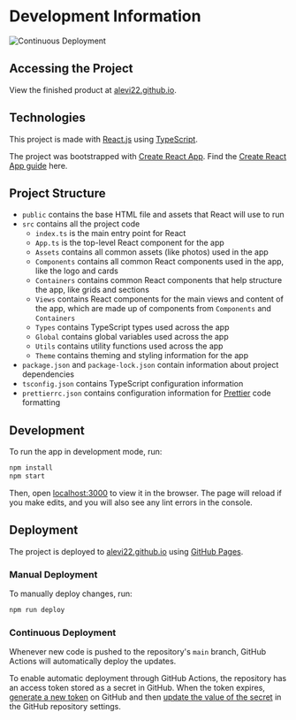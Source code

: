 # Development Information

![Continuous Deployment](https://github.com/alevi22/alevi22.github.io/workflows/Deploy/badge.svg)

## Accessing the Project

View the finished product at [alevi22.github.io](https://alevi22.github.io).

## Technologies

This project is made with [React.js](https://reactjs.org/) using [TypeScript](https://www.typescriptlang.org/).

The project was bootstrapped with [Create React App](https://github.com/facebook/create-react-app). Find the [Create React App guide](https://github.com/facebook/create-react-app/blob/main/packages/cra-template/template/README.md) here.

## Project Structure

-   `public` contains the base HTML file and assets that React will use to run
-   `src` contains all the project code
    -   `index.ts` is the main entry point for React
    -   `App.ts` is the top-level React component for the app
    -   `Assets` contains all common assets (like photos) used in the app
    -   `Components` contains all common React components used in the app, like the logo and cards
    -   `Containers` contains common React components that help structure the app, like grids and sections
    -   `Views` contains React components for the main views and content of the app, which are made up of components from `Components` and `Containers`
    -   `Types` contains TypeScript types used across the app
    -   `Global` contains global variables used across the app
    -   `Utils` contains utility functions used across the app
    -   `Theme` contains theming and styling information for the app
-   `package.json` and `package-lock.json` contain information about project dependencies
-   `tsconfig.json` contains TypeScript configuration information
-   `prettierrc.json` contains configuration information for [Prettier](https://prettier.io/) code formatting

## Development

To run the app in development mode, run:

```sh
npm install
npm start
```

Then, open [localhost:3000](http://localhost:3000) to view it in the browser. The page will reload if you make edits, and you will also see any lint errors in the console.

## Deployment

The project is deployed to [alevi22.github.io](https://alevi22.github.io) using [GitHub Pages](https://pages.github.com/).

### Manual Deployment

To manually deploy changes, run:

```sh
npm run deploy
```

### Continuous Deployment

Whenever new code is pushed to the repository's `main` branch, GitHub Actions will automatically deploy the updates.

To enable automatic deployment through GitHub Actions, the repository has an access token stored as a secret in GitHub. When the token expires, [generate a new token](https://github.com/settings/tokens/new) on GitHub and then [update the value of the secret](https://github.com/alevi22/alevi22.github.io/settings/secrets/actions) in the GitHub repository settings.
